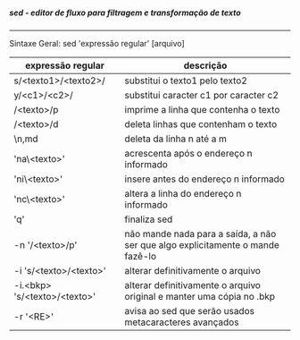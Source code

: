 
##### sed - editor de fluxo para filtragem e transformação de texto
***

Sintaxe Geral: sed 'expressão regular' [arquivo]

| expressão regular | descrição |
|----|----|
| s\/\<texto1\>\/\<texto2\>\/ | substitui o texto1 pelo texto2 |
| y\/\<c1\>\/\<c2\>\/ | substitui caracter c1 por caracter c2 |
| \/\<texto\>\/p | imprime a linha que contenha o texto|
| \/\<texto\>\/d | deleta linhas que contenham o texto|
| \n,md | deleta da linha n até a m|
| 'na\\\<texto\>'| acrescenta após o endereço n informado |
| 'ni\\\<texto\>'| insere antes do endereço n informado |
| 'nc\\\<texto\>'| altera a linha do endereço n informado |
| 'q'| finaliza sed|
| -n '\/\<texto\>\/p'| não mande nada para a saída, a não ser que algo explicitamente o mande fazê-lo|
| -i 's\/\<texto\>\/\<texto\>'| alterar definitivamente o arquivo |
| -i.\<bkp\> 's\/\<texto\>\/\<texto\>'| alterar definitivamente o arquivo original e manter uma cópia no .bkp|
| -r '\<RE\>'| avisa ao sed que serão usados metacaracteres avançados |








